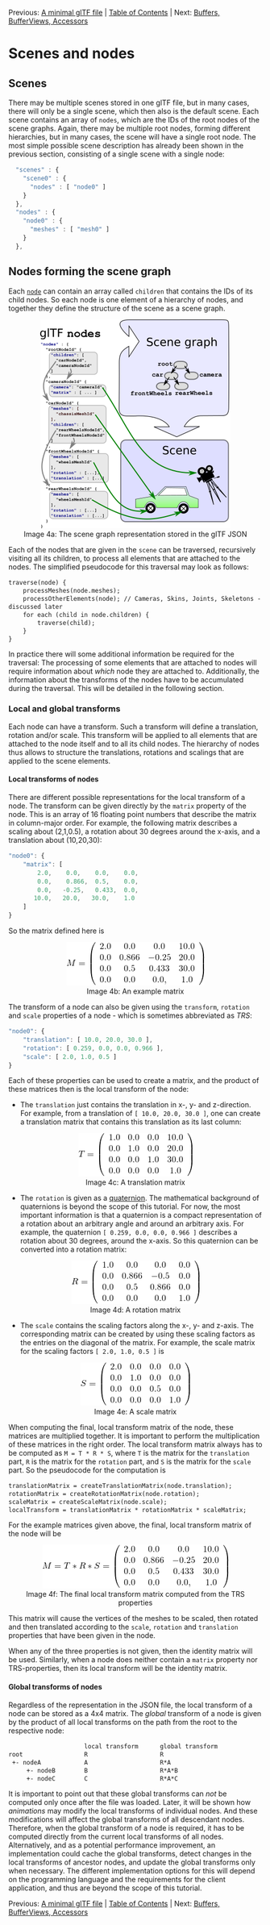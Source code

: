 Previous: [A minimal glTF file](gltfTutorial_003_MinimalGltfFile.md) | [Table of Contents](README.md) | Next: [Buffers, BufferViews, Accessors](gltfTutorial_005_BuffersBufferViewsAccessors.md)

# Scenes and nodes

## Scenes

There may be multiple scenes stored in one glTF file, but in many cases, there will only be a single scene, which then also is the default scene. Each scene contains an array of `nodes`, which are the IDs of the root nodes of the scene graphs. Again, there may be multiple root nodes, forming different hierarchies, but in many cases, the scene will have a single root node. The most simple possible scene description has already been shown in the previous section, consisting of a single scene with a single node:

```javascript
  "scenes" : {
    "scene0" : {
      "nodes" : [ "node0" ]
    }
  },
  "nodes" : {
    "node0" : {
      "meshes" : [ "mesh0" ]
    }
  },
```


## Nodes forming the scene graph

Each [`node`](https://github.com/KhronosGroup/glTF/tree/master/specification#reference-node) can contain an array called `children` that contains the IDs of its child nodes. So each node is one element of a hierarchy of nodes, and together they define the structure of the scene as a scene graph.  

<p align="center">
<img src="images/sceneGraph.png" /><br>
<a name="sceneGraph-png"></a>Image 4a: The scene graph representation stored in the glTF JSON
</p>

Each of the nodes that are given in the `scene` can be traversed, recursively visiting all its children, to process all elements that are attached to the nodes. The simplified pseudocode for this traversal may look as follows:

```
traverse(node) {
    processMeshes(node.meshes);
    processOtherElements(node); // Cameras, Skins, Joints, Skeletons - discussed later
    for each (child in node.children) {
        traverse(child);
    }
}
```

In practice there will some additional information be required for the traversal: The processing of some elements that are attached to nodes will require information about *which* node they are attached to. Additionally, the information about the transforms of the nodes have to be accumulated during the traversal. This will be detailed in the following section.


### Local and global transforms

Each node can have a transform. Such a transform will define a translation, rotation and/or scale. This transform will be applied to all elements that are attached to the node itself and to all its child nodes. The hierarchy of nodes thus allows to structure the translations, rotations and scalings that are applied to the scene elements.


#### Local transforms of nodes

There are different possible representations for the local transform of a node. The transform can be given directly by the `matrix` property of the node. This is an array of 16 floating point numbers that describe the matrix in column-major order. For example, the following matrix describes a scaling about (2,1,0.5), a rotation about 30 degrees around the x-axis, and a translation about (10,20,30):

```javascript
"node0": {
    "matrix": [
        2.0,    0.0,    0.0,    0.0,
        0.0,    0.866,  0.5,    0.0,
        0.0,   -0.25,   0.433,  0.0,
       10.0,   20.0,   30.0,    1.0
    ]
}    
```

So the matrix defined here is

<p align="center">
<img src="images/matrix.png" /><br>
<a name="matrix-png"></a>Image 4b: An example matrix
</p>


The transform of a node can also be given using the `transform`, `rotation` and `scale` properties of a node - which is sometimes abbreviated as *TRS*:  

```javascript
"node0": {
    "translation": [ 10.0, 20.0, 30.0 ],
    "rotation": [ 0.259, 0.0, 0.0, 0.966 ],
    "scale": [ 2.0, 1.0, 0.5 ]
}
```

Each of these properties can be used to create a matrix, and the product of these matrices then is the local transform of the node:

- The `translation` just contains the translation in x-, y- and z-direction. For example, from a translation of `[ 10.0, 20.0, 30.0 ]`, one can create a translation matrix that contains this translation as its last column:

<p align="center">
<img src="images/translationMatrix.png" /><br>
<a name="translationMatrix-png"></a>Image 4c: A translation matrix
</p>


- The `rotation` is given as a [quaternion](https://en.wikipedia.org/wiki/Quaternion). The mathematical background of quaternions is beyond the scope of this tutorial. For now, the most important information is that a quaternion is a compact representation of a rotation about an arbitrary angle and around an arbitrary axis. For example, the quaternion `[ 0.259, 0.0, 0.0, 0.966 ]` describes a rotation about 30 degrees, around the x-axis. So this quaternion can be converted into a rotation matrix:

<p align="center">
<img src="images/rotationMatrix.png" /><br>
<a name="rotationMatrix-png"></a>Image 4d: A rotation matrix
</p>


- The `scale` contains the scaling factors along the x-, y- and z-axis. The corresponding matrix can be created by using these scaling factors as the entries on the diagonal of the matrix. For example, the scale matrix for the scaling factors `[ 2.0, 1.0, 0.5 ]` is

<p align="center">
<img src="images/scaleMatrix.png" /><br>
<a name="scaleMatrix-png"></a>Image 4e: A scale matrix
</p>

When computing the final, local transform matrix of the node, these matrices are multiplied together. It is important to perform the multiplication of these matrices in the right order. The local transform matrix always has to be computed as `M = T * R * S`, where `T` is the matrix for the `translation` part, `R` is the matrix for the `rotation` part, and `S` is the matrix for the `scale` part. So the pseudocode for the computation is

```
translationMatrix = createTranslationMatrix(node.translation);
rotationMatrix = createRotationMatrix(node.rotation);
scaleMatrix = createScaleMatrix(node.scale);
localTransform = translationMatrix * rotationMatrix * scaleMatrix;
```

For the example matrices given above, the final, local transform matrix of the node will be

<p align="center">
<img src="images/productMatrix.png" /><br>
<a name="produtMatrix-png"></a>Image 4f: The final local transform matrix computed from the TRS properties
</p>

This matrix will cause the vertices of the meshes to be scaled, then rotated and then translated according to the `scale`, `rotation` and `translation` properties that have been given in the node.

When any of the three properties is not given, then the identity matrix will be used. Similarly, when a node does neither contain a `matrix` property nor TRS-properties, then its local transform will be the identity matrix.



#### Global transforms of nodes

Regardless of the representation in the JSON file, the local transform of a node can be stored as a 4x4 matrix. The *global* transform of a node is given by the product of all local transforms on the path from the root to the respective node:

                         local transform      global transform
    root                 R                    R
     +- nodeA            A                    R*A
         +- nodeB        B                    R*A*B
         +- nodeC        C                    R*A*C

It is important to point out that these global transforms can *not* be computed only once after the file was loaded. Later, it will be shown how *animations* may modify the local transforms of individual nodes. And these modifications will affect the global transforms of all descendant nodes. Therefore, when the global transform of a node is required, it has to be computed directly from the current local transforms of all nodes. Alternatively, and as a potential performance improvement, an implementation could cache the global transforms, detect changes in the local transforms of ancestor nodes, and update the global transforms only when necessary. The different implementation options for this will depend on the programming language and the requirements for the client application, and thus are beyond the scope of this tutorial.



Previous: [A minimal glTF file](gltfTutorial_003_MinimalGltfFile.md) | [Table of Contents](README.md) | Next: [Buffers, BufferViews, Accessors](gltfTutorial_005_BuffersBufferViewsAccessors.md)
